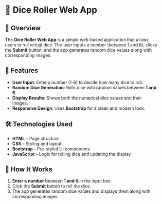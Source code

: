 # 🎲 Dice Roller Web App  

## 📌 Overview  
The **Dice Roller Web App** is a simple web-based application that allows users to roll virtual dice. The user inputs a number (between 1 and 6), clicks the **Submit** button, and the app generates random dice values along with corresponding images.

## 🚀 Features  
- **User Input**: Enter a number (1-6) to decide how many dice to roll.  
- **Random Dice Generation**: Rolls dice with random values between **1 and 6**.  
- **Display Results**: Shows both the numerical dice values and their images.  
- **Responsive Design**: Uses **Bootstrap** for a clean and modern look.  

## 🛠️ Technologies Used  
- **HTML** – Page structure  
- **CSS** – Styling and layout  
- **Bootstrap** – Pre-styled UI components  
- **JavaScript** – Logic for rolling dice and updating the display  

## 📜 How It Works  
1. **Enter a number** between **1 and 6** in the input box.  
2. Click the **Submit** button to roll the dice.  
3. The app generates random dice values and displays them along with corresponding images.  


